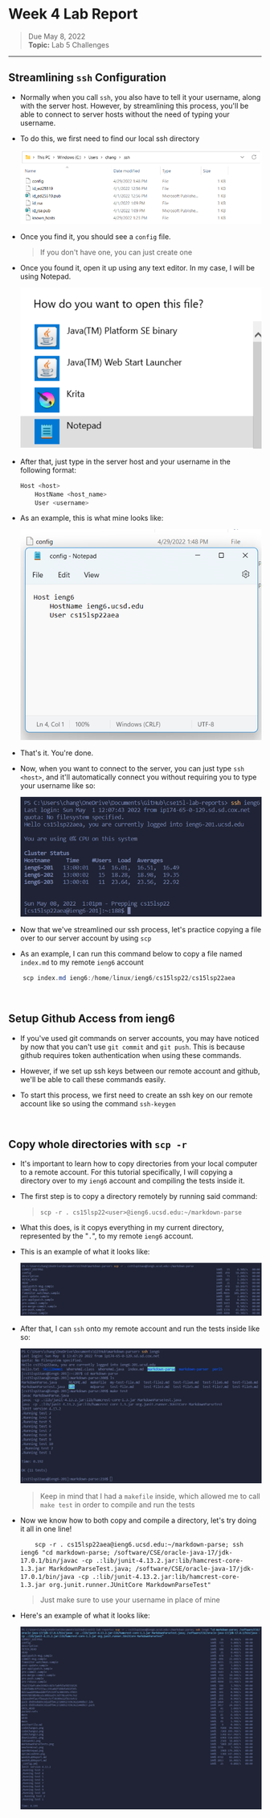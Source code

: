 # Week 4 Lab Report

> Due May 8, 2022 <br>
**Topic:** Lab 5 Challenges

---

## Streamlining `ssh` Configuration

* Normally when you call `ssh`, you also have to tell it your username, along with the server host. However, by streamlining this process, you'll be able to connect to server hosts without the need of typing your username.

* To do this, we first need to find our local ssh directory

    ![Image](Images/sshDirectory.png)

* Once you find it, you should see a `config` file.

    > If you don't have one, you can just create one

* Once you found it, open it up using any text editor. In my case, I will be using Notepad.

    ![Image](Images/openNotepad.png)

* After that, just type in the server host and your username in the following format:

    ```Java
    Host <host>
        HostName <host_name>
        User <username>
    ```

* As an example, this is what mine looks like:

    ![Image](Images/sshConfigNotepad.png)

* That's it. You're done.

* Now, when you want to connect to the server, you can just type `ssh <host>`, and it'll automatically connect you without requiring you to type your username like so:

    ![Image](Images/sshShortcut.png)

* Now that we've streamlined our ssh process, let's practice copying a file over to our server account by using `scp`

* As an example, I can run this command below to copy a file named `index.md` to my remote `ieng6` account

```powershell
    scp index.md ieng6:/home/linux/ieng6/cs15lsp22/cs15lsp22aea
```


&nbsp;
## Setup Github Access from ieng6

* If you've used git commands on server accounts, you may have noticed by now that you can't use `git commit` and `git push`. This is because github requires token authentication when using these commands.

* However, if we set up ssh keys between our remote account and github, we'll be able to call these commands easily.

* To start this process, we first need to create an ssh key on our remote account like so using the command `ssh-keygen`


&nbsp;
## Copy whole directories with `scp -r`

* It's important to learn how to copy directories from your local computer to a remote account. For this tutorial specifically, I will copying a directory over to my `ieng6` account and compiling the tests inside it.

* The first step is to copy a directory remotely by running said command:
    > `scp -r . cs15lsp22<user>@ieng6.ucsd.edu:~/markdown-parse`

* What this does, is it copys everything in my current directory, represented by the "`.`", to my remote `ieng6` account.

* This is an example of what it looks like:

    ![Image](Images/scpCopyDirectory.png)

* After that, I can `ssh` onto my remote account and run the tests inside like so:

    ![Image](Images/markdownParseTests.png)

    > Keep in mind that I had a `makefile` inside, which allowed me to call `make test` in order to compile and run the tests

* Now we know how to both copy and compile a directory, let's try doing it all in one line!

    ```t
        scp -r . cs15lsp22aea@ieng6.ucsd.edu:~/markdown-parse; ssh ieng6 "cd markdown-parse; /software/CSE/oracle-java-17/jdk-17.0.1/bin/javac -cp .:lib/junit-4.13.2.jar:lib/hamcrest-core-1.3.jar MarkdownParseTest.java; /software/CSE/oracle-java-17/jdk-17.0.1/bin/java -cp .:lib/junit-4.13.2.jar:lib/hamcrest-core-1.3.jar org.junit.runner.JUnitCore MarkdownParseTest"
    ```

    > Just make sure to use your username in place of mine

 * Here's an example of what it looks like:
 
    ![Image](Images/copyAndCompileMarkdownParse.png)